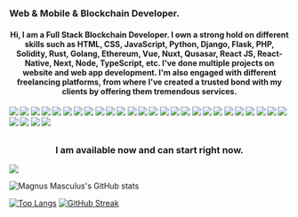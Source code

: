 ### Web & Mobile & Blockchain Developer.

<h4 align="center">Hi, I am a Full Stack Blockchain Developer. I own a strong hold on different skills such as HTML, CSS, JavaScript, Python, Django, Flask, PHP, Solidity, Rust, Golang, Ethereum, Vue, Nuxt, Qusasar, React JS, React-Native, Next, Node, TypeScript, etc. I've done multiple projects on website and web app development. I'm also engaged with different freelancing platforms, from where I've created a trusted bond with my clients by offering them tremendous services.</h4>

#### ![](https://img.shields.io/badge/Django-green) ![](https://img.shields.io/badge/Python-green) ![](https://img.shields.io/badge/Flask-blue) ![](https://img.shields.io/badge/Vue-blue) ![](https://img.shields.io/badge/Nuxt-blue) ![](https://img.shields.io/badge/React-green) ![](https://img.shields.io/badge/Next-blue) ![](https://img.shields.io/badge/Node-blue) ![](https://img.shields.io/badge/Database-blue) ![](https://img.shields.io/badge/Tailwind-blue) ![](https://img.shields.io/badge/AWS-blue) ![](https://img.shields.io/badge/Web3.js-blue) ![](https://img.shields.io/badge/Ethers.js-blue) ![](https://img.shields.io/badge/Blockchain-blue) ![](https://img.shields.io/badge/Ethereum-blue) ![](https://img.shields.io/badge/Solidity-green) ![](https://img.shields.io/badge/Solana-blue) ![](https://img.shields.io/badge/Tezos-blue) ![](https://img.shields.io/badge/Angular-blue) ![](https://img.shields.io/badge/Web3-green) ![](https://img.shields.io/badge/Smart%Contract-green) ![](https://img.shields.io/badge/Golang-green) ![](https://img.shields.io/badge/Rust-blue) ![](https://img.shields.io/badge/PostgreSQL-blue) ![](https://img.shields.io/badge/AWS-blue) ![](https://img.shields.io/badge/GoDaddy-blue) ![](https://img.shields.io/badge/PHP-blue) ![](https://img.shields.io/badge/Laravel-blue) ![](https://img.shields.io/badge/Wordpress-blue) ![](https://img.shields.io/badge/CodeIgniter-blue) 

##

<h3 align="center">I am available now and can start right now.</h3>

<img src="https://activity-graph.herokuapp.com/graph?username=masculus&bg_color=000000&color=00ffff&line=00ffff&point=ffffff&area=true&hide_border=true"/>
<br/>

![Magnus Masculus's GitHub stats](https://github-readme-stats.vercel.app/api?username=masculus&theme=radical&hide_border=true&show_icons=true)

[![Top Langs](https://github-readme-stats.vercel.app/api/top-langs?username=masculus&hide=PHP,html,c&theme=radical&hide_border=true)](https://github.com/anuraghazra/github-readme-stats)
[![GitHub Streak](http://github-readme-streak-stats.herokuapp.com?user=masculus&theme=radical&hide_border=true)](https://git.io/streak-stats)
